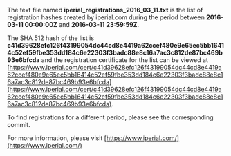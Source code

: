 The text file named **iperial_registrations_2016_03_11.txt** is the list of registration hashes created by iperial.com during the period between **2016-03-11 00:00:00Z** and **2016-03-11 23:59:59Z**.

The SHA 512 hash of the list is **c41d39628efc126f43199054dc44cd8e4419a62ccef480e9e65ec5bb16414c52ef59fbe353dd184c6e22303f3badc88e8c16a7ac3c812de87bc469b93e6bfcda** and the registration certificate for the list can be viewed at [https://www.iperial.com/cert/c41d39628efc126f43199054dc44cd8e4419a62ccef480e9e65ec5bb16414c52ef59fbe353dd184c6e22303f3badc88e8c16a7ac3c812de87bc469b93e6bfcda](https://www.iperial.com/cert/c41d39628efc126f43199054dc44cd8e4419a62ccef480e9e65ec5bb16414c52ef59fbe353dd184c6e22303f3badc88e8c16a7ac3c812de87bc469b93e6bfcda).

To find registrations for a different period, please see the corresponding commit.

For more information, please visit [https://www.iperial.com/](https://www.iperial.com/)
